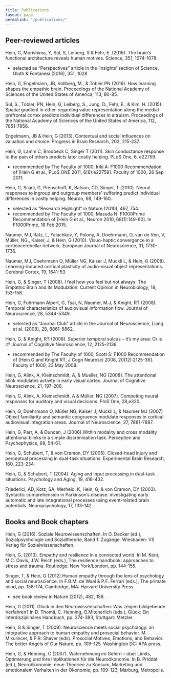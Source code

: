 ```yaml
---
title: Publications
layout: page
permalink: "/publications/"
---
```

## Peer-reviewed articles

Hein, G, Morishima, Y, Sul, S, Leiberg, S & Fehr, E. (2016). The brain’s functional architecture reveals human motives. Science, 351, 1074-1078.
* selected as “Perspectives” article in the ‘Insights’ section of Science, Gluth & Fontanesi (2016), 351, 1028 

Hein, G, Engelmann, JB, Vollberg, M., & Tobler PN (2016). How learning shapes the empathic brain. Proceedings of the National Academy of Sciences of the United States of America, 113, 80-85.

Sul, S., Tobler, PN, Hein, G, Leiberg, S., Jung, D., Fehr, E., & Kim, H. (2015). Spatial gradient in other-regarding value representation along the medial prefrontal cortex predicts individual differences in altruism. Proceedings of the National Academy of Sciences of the United States of America, 112, 7851-7856. 

Engelmann, JB & Hein, G (2013). Contextual and social influences on valuation and choice. Progress in Brain Research, 202, 215-237. 

Hein, G, Lamm C, Brodbeck C, Singer T (2011). Skin conductance response to the pain of others predicts later costly helping. PLoS One, 6, e22759.
* recommended by The Faculty of 1000, Iriki A: F1000 Recommendation of [Hein G et al., PLoS ONE 2011, 6(8):e22759]. Faculty of 1000, 26 Sep 2011. 

Hein, G, Silani, G, Preuschoff, K, Batson, CD, Singer, T (2010). Neural responses to ingroup and outgroup members’ suffering predict individual differences in costly helping. Neuron, 68, 149-160. 
* selected as “Research Highlight“ in Nature (2010), 467, 754.
* recommended by The Faculty of 1000, Masuda N: F1000Prime Recommendation of [Hein G et al., Neuron 2010, 68(1):149-60]. In F1000Prime, 18 Feb 2015. 

Naumer, MJ, Ratz, L, Yalachkov, Y, Polony, A, Doehrmann, O, van de Ven, V, Müller, NG., Kaiser, J, & Hein, G (2010). Visuo-haptic convergence in a corticocerebellar network. European Journal of Neuroscience, 31, 1730-1736.

Naumer, MJ, Doehrmann O, Müller NG, Kaiser J, Muckli L, & Hein, G (2008). Learning-induced cortical plasticity of audio-visual object representations. Cerebral Cortex, 19, 1641-53.

Hein, G, & Singer, T (2008). I feel how you feel but not always: The Empathic Brain and its Modulation. Current Opinion in Neurobiology, 18, 153-158.

Hein, G, Fuhrmann Alpert, G, Tsai, N, Naumer, M.J, & Knight, RT (2008). Temporal characteristics of audiovisual information flow. Journal of Neuroscience, 28, 5344-5349. 
* selected as “Journal Club” article in the Journal of Neuroscience, Liang et al. (2008), 28, 8861-8862. 

Hein, G, & Knight, RT (2008). Superior temporal sulcus – It’s my area: Or is it? Journal of Cognitive Neuroscience, 12, 2125-2136. 
* recommended by The Faculty of 1000, Scott S: F1000 Recommendation of [Hein G and Knight RT, J Cogn Neurosci 2008, 20(12):2125-36]. Faculty of 1000, 23 May 2008.
 
Hein, G, Alink, A, Kleinschmidt, A, & Mueller, NG (2008). The attentional blink modulates activity in       early visual cortex. Journal of Cognitive Neuroscience, 21, 197-206.

Hein, G, Alink, A, Kleinschmidt, A & Müller, NG (2007). Competing neural responses for auditory and visual decisions. PloS One, 28,e320.

Hein, G, Doehrmann O, Müller NG, Kaiser J, Muckli L, & Naumer MJ (2007) Object familiarity and semantic congruency modulate responses in cortical audiovisual integration areas. Journal of Neuroscience, 27, 7881-7887. 

Hein, G, Parr, A, & Duncan, J (2006).Within modality and cross modality attentional blinks in a simple discrimination task. Perception and Psychophysics, 68, 54-61.

Hein, G, Schubert, T, & von Cramon, DY (2005). Closed-head injury and perceptual processing in dual-task situations. Experimental Brain Research, 160, 223-234.

Hein, G, & Schubert, T (2004). Aging and input processing in dual-task situations. Psychology and Aging, 19, 416-432.

Friederici, AD, Kotz, SA, Werheid. K, Hein, G, & von Cramon, DY (2003). Syntactic comprehension in Parkinson’s disease: investigating early automatic and late integrational processes using event-related brain potentials. Neuropsychology, 17, 133-142. 

## Books and Book chapters

Hein, G (2016). Soziale Neurowissenschaften. In O. Decker (ed.), Sozialpsychologie und Sozialtheorie, Band 1: Zugänge. Wiesbaden: VS Verlag für Sozialwissenschaften. 

Hein, G, (2013). Empathy and resilience in a connected world. In M. Kent, M.C. Davis, J.W. Reich (eds.), The resilience handbook: approaches to stress and trauma. Routledge: New York/London,  pp. 144-155.

Singer, T, & Hein, G (2012).Human empathy through the lens of psychology and social neuroscience. In F.B.M. de Waal & P.F. Ferrari (eds.), The primate mind, pp. 158-174, Cambridge, MA: Harvard University Press.
* see book review in Nature (2012), 482, 158.

Hein, G (2011). Glück in den Neurowissenschaften: Was zeigen bildgebende Verfahren? In D. Thomä, C. Henning, O.Mitcherlich (eds.), Glück: Ein interdisziplinäres Handbuch, pp. 374-383, Stuttgart: Metzler.

Hein, G & Singer, T (2009). Neuroscience meets social psychology: an integrative approach to human empathy and prosocial behavior. M. Mikulincer, & P.R. Shaver (eds). Prosocial Motives, Emotions, and Behavior. The better Angels of Our Nature, pp. 109–125. Washington DC: APA press.

Hein, G, & Henning, C (2007). Wahrnehmung im Gehirn – über Limits, Optimierung und ihre Implikationen für die Neuroökonomie. In B. Priddat (ed.), Neuroökonomie: neue Theorien zu Konsum, Marketing und emotionalem Verhalten in der Ökonomie, pp. 109-123, Marburg, Metropolis.
